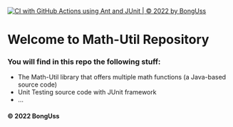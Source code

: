[![CI with GitHub Actions using Ant and JUnit | © 2022 by BongUss](https://github.com/BongUss/math-util/actions/workflows/ci-junit.yml/badge.svg)](https://github.com/BongUss/math-util/actions/workflows/ci-junit.yml)

# Welcome to Math-Util Repository
### You will find in this repo the following stuff:
* The Math-Util library that offers multiple math functions (a Java-based source code)
* Unit Testing source code with JUnit framework
* ...


#### © 2022 BongUss